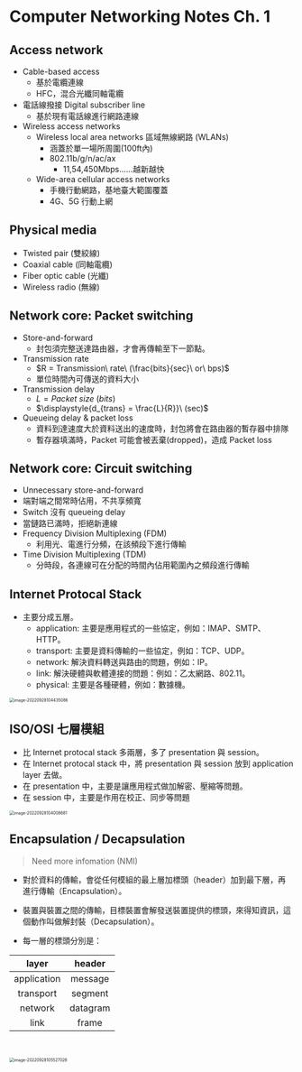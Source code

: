 # Computer Networking Notes Ch. 1

## Access network

- Cable-based access
  - 基於電纜連線
  - HFC，混合光纖同軸電纜
- 電話線撥接 Digital subscriber line
  - 基於現有電話線進行網路連線
- Wireless access networks
  - Wireless local area networks 區域無線網路 (WLANs)
    - 涵蓋於單一場所周圍(100ft內)
    - 802.11b/g/n/ac/ax
      - 11,54,450Mbps......越新越快
  - Wide-area cellular access networks
    - 手機行動網路，基地臺大範圍覆蓋
    - 4G、5G 行動上網

## Physical media

- Twisted pair (雙絞線)
- Coaxial cable (同軸電纜)
- Fiber optic cable (光纖)
- Wireless radio (無線)

## Network core: Packet switching

- Store-and-forward
  - 封包須完整送達路由器，才會再傳輸至下一節點。
- Transmission rate
  - $R = Transmission\ rate\ (\frac{bits}{sec}\ or\ bps)$
  - 單位時間內可傳送的資料大小
- Transmission delay
  - $L = Packet\ size\ (bits)$
  - $\displaystyle{d_{trans} = \frac{L}{R}}\ (sec)$
- Queueing delay & packet loss
  - 資料到達速度大於資料送出的速度時，封包將會在路由器的暫存器中排隊
  - 暫存器填滿時，Packet 可能會被丟棄(dropped)，造成 Packet loss

## Network core: Circuit switching

- Unnecessary store-and-forward
- 端對端之間常時佔用，不共享頻寬
- Switch 沒有 queueing delay
- 當鏈路已滿時，拒絕新連線
- Frequency Division Multiplexing (FDM)
  - 利用光、電進行分頻，在該頻段下進行傳輸
- Time Division Multiplexing (TDM)
  - 分時段，各連線可在分配的時間內佔用範圍內之頻段進行傳輸

## Internet Protocal Stack

- 主要分成五層。
  - application: 主要是應用程式的一些協定，例如：IMAP、SMTP、HTTP。
  - transport: 主要是資料傳輸的一些協定，例如：TCP、UDP。
  - network: 解決資料轉送與路由的問題，例如：IP。
  - link: 解決硬體與軟體連接的問題：例如：乙太網路、802.11。
  - physical: 主要是各種硬體，例如：數據機。


<img src="https://i.imgur.com/ROfdnT7.png" alt="image-20220928104435086" style="zoom:50%;" />

## ISO/OSI 七層模組

- 比 Internet protocal stack 多兩層，多了 presentation 與 session。
- 在 Internet protocal stack 中，將 presentation 與 session 放到 application layer 去做。
- 在 presentation 中，主要是讓應用程式做加解密、壓縮等問題。
- 在 session 中，主要是作用在校正、同步等問題

<img src="https://i.imgur.com/qq7pbfN.png" alt="image-20220928104008681" style="zoom:50%;" />



## Encapsulation / Decapsulation

> Need more infomation (NMI)

- 對於資料的傳輸，會從任何模組的最上層加標頭（header）加到最下層，再進行傳輸（Encapsulation）。

- 裝置與裝置之間的傳輸，目標裝置會解發送裝置提供的標頭，來得知資訊，這個動作叫做解封裝（Decapsulation）。

- 每一層的標頭分別是：

|    layer    |  header  |
| :---------: | :------: |
| application | message  |
|  transport  | segment  |
|   network   | datagram |
|    link     |  frame   |

​    

<img src="https://i.imgur.com/eepuz5p.png" alt="image-20220928105527026" style="zoom: 50%;" />
